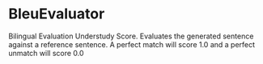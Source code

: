 # BleuEvaluator

Bilingual Evaluation Understudy Score. Evaluates the generated sentence against a reference sentence. 
A perfect match will score 1.0 and a perfect unmatch will score 0.0